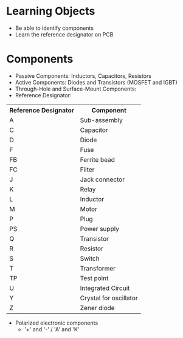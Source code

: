 # Learning Objects
- Be able to identify components
- Learn the reference designator on PCB

# Components
- Passive Components: Inductors, Capacitors, Resistors
- Active Components: Diodes and Transistors (MOSFET and IGBT)
- Through-Hole and Surface-Mount Components:
- Reference Designator: 
<table>
<tr><th>Reference Designator</th><th>Component</th></tr>
<tr><td>A</td><td>Sub-assembly</td></tr>
<tr><td>C</td><td>Capacitor</td></tr>
<tr><td>D</td><td>Diode</td></tr>
<tr><td>F</td><td>Fuse</td></tr>
<tr><td>FB</td><td>Ferrite bead</td></tr>
<tr><td>FC</td><td>Filter</td></tr>
<tr><td>J</td><td>Jack connector</td></tr>
<tr><td>K</td><td>Relay</td></tr>
<tr><td>L</td><td>Inductor</td></tr>
<tr><td>M</td><td>Motor</td></tr>
<tr><td>P</td><td>Plug</td></tr>
<tr><td>PS</td><td>Power supply</td></tr>
<tr><td>Q</td><td>Transistor</td></tr>
<tr><td>R</td><td>Resistor</td></tr>
<tr><td>S</td><td>Switch</td></tr>
<tr><td>T</td><td>Transformer</td></tr>
<tr><td>TP</td><td>Test point</td></tr>
<tr><td>U</td><td>Integrated Circuit</td></tr>
<tr><td>Y</td><td>Crystal for oscillator</td></tr>
<tr><td>Z</td><td>Zener diode</td></tr>
</table>

- Polarized electronic components
    - '+' and '-' / 'A' and 'K'